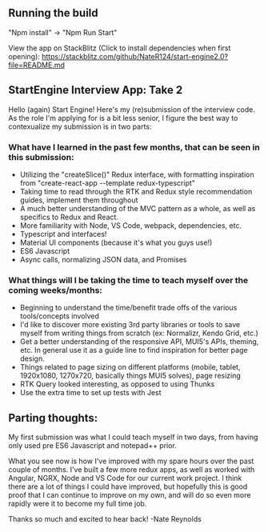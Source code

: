 ## Running the build
"Npm install" -> "Npm Run Start"

View the app on StackBlitz (Click to install dependencies when first opening): https://stackblitz.com/github/NateR124/start-engine2.0?file=README.md

## StartEngine Interview App: Take 2
Hello (again) Start Engine! Here's my (re)submission of the interview code. As the role I'm applying for is a bit less senior, I figure the best way to contexualize my submission is in two parts:

### What have I learned in the past few months, that can be seen in this submission:

- Utilizing the "createSlice()" Redux interface, with formatting inspiration from "create-react-app  --template redux-typescript"
- Taking time to read through the RTK and Redux style recommendation guides, implement them throughout
- A much better understanding of the MVC pattern as a whole, as well as specifics to Redux and React.
- More familiarity with Node, VS Code, webpack, dependencies, etc.
- Typescript and interfaces!
- Material UI components (because it's what you guys use!)
- ES6 Javascript
- Async calls, normalizing JSON data, and Promises

### What things will I be taking the time to teach myself over the coming weeks/months:

- Beginning to understand the time/benefit trade offs of the various tools/concepts involved
- I'd like to discover more existing 3rd party libraries or tools to save myself from writing things from scratch (ex: Normalizr, Kendo Grid, etc.)
- Get a better understanding of the responsive API, MUI5's APIs, theming, etc. In general use it as a guide line to find inspiration for better page design.
- Things related to page sizing on different platforms (mobile, tablet, 1920x1080, 1270x720, basically things MUI5 solves), page resizing
- RTK Query looked interesting, as opposed to using Thunks
- Use the extra time to set up tests with Jest

## Parting thoughts:

My first submission was what I could teach myself in two days, from having only used pre ES6 Javascript and notepad++ prior.

What you see now is how I've improved with my spare hours over the past couple of months. I've built a few more redux apps, as well as worked with Angular, NGRX, Node and VS Code for our current work project. I think there are a lot of things I could have improved, but hopefully this is good proof that I can continue to improve on my own, and will do so even more rapidly were it to become my full time job.

Thanks so much and excited to hear back!
-Nate Reynolds
